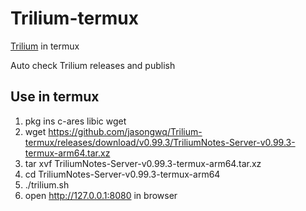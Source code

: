# Trilium-termux
[Trilium](https://github.com/TriliumNext/Trilium/releases) in termux

Auto check Trilium releases and publish

## Use in termux
1. pkg ins c-ares libic wget
1. wget https://github.com/jasongwq/Trilium-termux/releases/download/v0.99.3/TriliumNotes-Server-v0.99.3-termux-arm64.tar.xz
1. tar xvf TriliumNotes-Server-v0.99.3-termux-arm64.tar.xz
1. cd TriliumNotes-Server-v0.99.3-termux-arm64
1. ./trilium.sh
1. open http://127.0.0.1:8080 in browser
